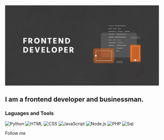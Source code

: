 ![Header](https://github.com/Timgxer/Timgxer/blob/main/assets/frontender.jpg)

## I am a frontend developer and businessman.

### Laguages and Tools
![Python](https://img.shields.io/badge/-Python-090905?style-for-the-badge&logo=python
)
![HTML](https://img.shields.io/badge/-HTML-090905?style-for-the-badge&logo=html
)
![CSS](https://img.shields.io/badge/-CSS-090905?style-for-the-badge&logo=css
)
![JavaScript](https://img.shields.io/badge/-JavaScript-090905?style-for-the-badge&logo=JavaScript
)
![Node.js](https://img.shields.io/badge/-Framework-090905?style-for-the-badge&logo=Node.js
)
![PHP](https://img.shields.io/badge/-PHP-090905?style-for-the-badge&logo=PHP
)
![Sql](https://img.shields.io/badge/-SQL-090905?style-for-the-badge&logo=MySQL:
)

Follow me
